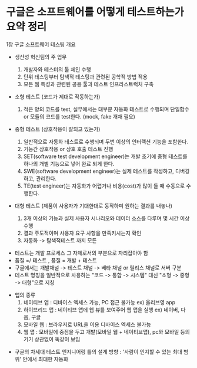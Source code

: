 # 구글은 소프트웨어를 어떻게 테스트하는가 요약 정리

1장 구글 소프트웨어 테스팅 개요

- 생산성 혁신팀의 주 업무
  1. 개발자와 테스터의 툴 체인 수행
  2. 단위 테스팅부터 탐색적 테스팅과 관련된 공학적 방법 적용
  3. 모든 웹 특성과 관련된 공용 툴과 테스트 인프라스트럭처 구축

- 소형 테스트 (코드가 제대로 작동하는가)
  1. 적은 양의 코드를 test, 실무에서는 대부분 자동화 테스트로 수행되며 단일함수 or 모듈의 코드를 test한다. (mock, fake 개채 필요)
  
  
- 중형 테스트 (상호작용이 잘되고 있는가)
  1. 일반적으로 자동화 테스트로 수행되며 두번 이상의 인터랙션 기능을 포함한다.
  2. 기능간 상호작용 or 상호 호출 테스트 진행
  3. SET(software test development engineer)는 개발 초기에 중형 테스트를 하나의 개별 기능으로 넣어 완료 되게 한다.
  4. SWE(software development engineer)는 실제 테스트를 작성하고, 디버깅하고, 관리한다.
  5. TE(test engineer)는 자동화가 어렵거나 비용(cost)가 많이 들 때 수동으로 수행한다.
 
 
- 대형 테스트 (제품이 사용자가 기대한대로 동작하며 원하는 결과를 내놓나)
  1. 3개 이상의 기능과 실제 사용자 시나리오와 데이터 소스를 다루며 몇 시간 이상 수행
  2. 결과 주도적이며 사용자 요구 사항을 만족키시는지 확인
  3. 자동화 -> 탐색적테스트 까지 모든
 
* 테스트는 개발 프로세스 그 자체로서의 부분으로 자리잡아야 함
* 품질 =/ 테스트 , 품질 = 개발 + 테스트
* 구글에서는 개발채널 -> 테스트 채널 -> 베타 채널 or 릴리스 채널로 서버 구분
* 테스트 명칭을 일반적으로 사용하는 "코드 -> 통합 -> 시스템" 대신 "소형 -> 중형 -> 대형"으로 지칭

- 앱의 종류
  1. 네이티브 앱 : 디바이스 엑세스 가능, PC 접근 불가능 ex) 올리브영 app
  2. 하이브리드 앱 : 네이티브 앱에 웹 뷰를 보여주어 웹 앱을 실행 ex) 네이버, 다음, 구글
  3. 모바일 웹 : 브라우저로 URL을 이용 디바이스 엑세스 불가능
  4. 웹 앱 : 모바일에 중점을 두고 개발(모바일 웹 + 네이티브앱), pc와 모바일 등의 기기 상관없이 똑같이 보임
 
 * 구글의 차세대 테스트 엔지니어링 틀의 설계 방향 : '사람이 인지할 수 있는 최대 범위' 안에서 최대한 자동화
